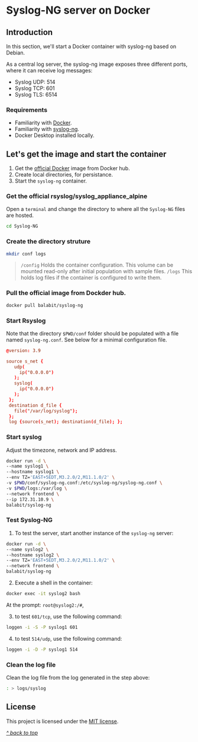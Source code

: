 # Syslog-NG server on Docker

## Introduction

In this section, we'll start a Docker container with syslog-ng based on Debian.

As a central log server, the syslog-ng image exposes three different ports, where it can receive log messages:

- Syslog UDP: 514
- Syslog TCP: 601
- Syslog TLS: 6514

### Requirements

* Familiarity with [Docker](https://www.docker.com/).
* Familiarity with [syslog-ng](https://www.syslog-ng.com/community/b/blog/posts/central-log-server-docker/).
* Docker Desktop installed locally.

## Let's get the image and start the container

1. Get the [official Docker](https://hub.docker.com/r/balabit/syslog-ng) image from Docker hub.
2. Create local directories, for persistance.
3. Start the `syslog-ng` container.

### Get the official rsyslog/syslog_appliance_alpine

Open a `terminal` and change the directory to where all the `Syslog-NG` files are hosted.

```sh
cd Syslog-NG
```

### Create the directory struture

```sh
mkdir conf logs
```

> `/config` Holds the container configuration. This volume can be mounted read-only after initial population with sample files.
`/logs` This holds log files if the container is configured to write them.

### Pull the official image from Dockder hub.

```sh
docker pull balabit/syslog-ng
```

### Start Rsyslog

Note that the directory `$PWD/conf` folder should be populated with a file named `syslog-ng.conf`. See below for a minimal configuration file.

```conf
@version: 3.9

source s_net {
   udp(
     ip("0.0.0.0")
   );
   syslog(
     ip("0.0.0.0")
   );
 };
 destination d_file {
   file("/var/log/syslog");
 };
 log {source(s_net); destination(d_file); };
```

### Start syslog

Adjust the timezone, network and IP address.

```sh
docker run -d \
--name syslog1 \
--hostname syslog1 \
--env TZ='EAST+5EDT,M3.2.0/2,M11.1.0/2' \
-v $PWD/conf/syslog-ng.conf:/etc/syslog-ng/syslog-ng.conf \
-v $PWD/logs:/var/log \
--network frontend \
--ip 172.31.10.9 \
balabit/syslog-ng
```

### Test Syslog-NG

1. To test the server, start another instance of the `syslog-ng` server:

```sh
docker run -d \
--name syslog2 \
--hostname syslog2 \
--env TZ='EAST+5EDT,M3.2.0/2,M11.1.0/2' \
--network frontend \
balabit/syslog-ng
```

2. Execute a shell in the container:

```sh
docker exec -it syslog2 bash
```

At the prompt: `root@syslog2:/#`,

3. to test `601/tcp`, use the following command:

```sh
loggen -i -S -P syslog1 601
```

4. to test `514/udp`, use the following command:

```sh
loggen -i -D -P syslog1 514
```

### Clean the log file

Clean the log file from the log generated in the step above:

```sh
: > logs/syslog
```

## License

This project is licensed under the [MIT license](LICENSE).

[*^ back to top*](#Syslog-NG-server-on-Docker)
